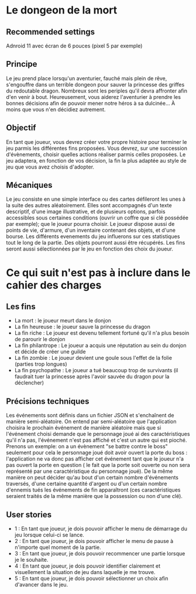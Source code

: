 # Le dongeon de la mort

## Recommended settings ##
  Adnroid 11 avec écran de 6 pouces (pixel 5 par exemple)
  

## Principe

  Le jeu prend place lorsqu'un aventurier, fauché mais plein de rêve, s'engouffre dans un terrible dongeon pour sauver la princesse des griffes du redoutable dragon. Nombreux sont les periples qu'il devra affronter afin d'en venir à bout. Heureusement, vous aiderez l'aventurier à prendre les bonnes décisions afin de pouvoir mener notre héros à sa dulcinée... À moins que vous n'en décidiez autrement.
  
## Objectif

  En tant que joueur, vous devrez créer votre propre histoire pour terminer le jeu parmis les différentes fins proposées. Vous devrez, sur une succession d'évènements, choisir quelles actions réaliser parmis celles proposées. Le jeu adaptera, en fonction de vos décision, la fin la plus adaptée au style de jeu que vous avez choisis d'adopter.
  
## Mécaniques
  Le jeu consiste en une simple interface ou des cartes défileront les unes à la suite des autres aléatoirement. Elles sont accompagnés d'un texte descriptif, d'une image illustrative, et de plusieurs options, parfois accessibles sous certaines conditions (ouvrir un coffre que si clé possédée par exemple); que le joueur pourra choisir. Le joueur dispose aussi de points de vie, d'armure, d'un inventaire contenant des objets, et d'une bourse.
  Les différents evenements du jeu influerons sur ces statistiques tout le long de la partie. Des objets pourront aussi être récupérés. Les fins seront aussi sélectionnées par le jeu en fonction des choix du joueur.
 
# Ce qui suit n'est pas à inclure dans le cahier des charges
  
## Les fins

- La mort : le joueur meurt dans le donjon
- La fin heureuse : le joueur sauve la princesse du dragon
- La fin riche : Le joueur est devenu tellement fortuné qu'il n'a plus besoin de parourir le donjon
- La fin philantrope : Le joueur a acquis une réputation au sein du donjon et décide de créer une guilde
- La fin zombie : Le joueur devient une goule sous l'effet de la folie (parties trop longues)
- La fin psychopathe : Le joueur a tué beaucoup trop de survivants (il faudrait tuer la princesse après l'avoir sauvée du dragon pour la déclencher)

## Précisions techniques

Les événements sont définis dans un fichier JSON et s'enchaînent de manière semi-aléatoire.
On entend par semi-aléatoire que l'application choisira le prochain événement de manière aléatoire mais que si l'événement choisi demande que le personnage joué ai des caractéristiques qu'il n'a pas, l'événement n'est pas affiché et c'est un autre qui est pioché.
Prenons un exemple: on a un évènement "se battre contre le boss"  seulement pour cela  le personnage joué doit avoir ouvert la porte du boss : l'application ne va donc pas afficher cet événement tant que le joueur n'a pas ouvert la porte en question ( le fait que la porte soit ouverte ou non sera représenté par  une caractéristique du personnage joué). 
De la même manière on peut décider qu'au bout d'un certain nombre d'événements traversés, d'une certaine quantité d'argent ou d'un certain nombre d'ennemis tués les événements de fin apparaîtront (ces caractéristiques seraient traités de la même manière que la possession ou non d'une clé).

## User stories

- 1 : En tant que joueur, je dois pouvoir afficher le menu de démarrage du jeu lorsque celui-ci se lance.
- 2 : En tant que joueur, je dois pouvoir afficher le menu de pause à n'importe quel moment de la partie.
- 3 : En tant que joueur, je dois pouvoir recommencer une partie lorsque je le souhaite.
- 4 : En tant que joueur, je dois pouvoir identifier clairement et visuellement la situation de jeu dans laquelle je me trouve.
- 5 : En tant que joueur, je dois pouvoir sélectionner un choix afin d'avancer dans le jeu.
